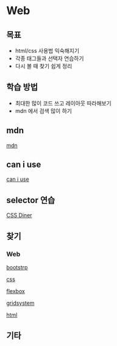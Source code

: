 # Web


## 목표
* html/css 사용법 익숙해지기
* 각종 태그들과 선택자 연습하기
* 다시 볼 때 찾기 쉽게 정리

## 학습 방법
* 최대한 많이 코드 쓰고 레이아웃 따라해보기
* mdn 에서 검색 많이 하기

## mdn
[mdn](https://developer.mozilla.org/ko/)

## can i use
[can i use](https://caniuse.com/)

## selector 연습
[CSS Diner](https://flukeout.github.io/)

## 찾기
### Web
[bootstrp](./Web_0803_0804.md)

[css](./Web_0801_0802-2.md)

[flexbox](./Web_0803_0804.md)

[gridsystem](./Web_0803_0804.md)

[html](./Web_0801_0802-1.md)


## 기타